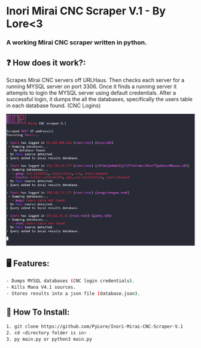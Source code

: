 # Inori Mirai CNC Scraper V.1 - By Lore<3

### A working Mirai CNC scraper written in python.

## ❓ How does it work?:
Scrapes Mirai CNC servers off URLHaus. Then checks each server for a running MYSQL server on port 3306. 
Once it finds a running server it attempts to login the MYSQL server using default credentials.
After a successful login, it dumps the all the databases, specifically the users table in each database found. (CNC Logins)

![Screenshot](Screenshot.png)


## 🖥️ Features:
```bash
- Dumps MYSQL databases (CNC login credentials).
- Kills Mana V4.1 sources.
- Stores results into a json file (database.json).
```

## 🔌 How To Install:
```bash
1. git clone https://github.com/PyLore/Inori-Mirai-CNC-Scraper-V.1
2. cd <directory folder is in>
3. py main.py or python3 main.py
```
